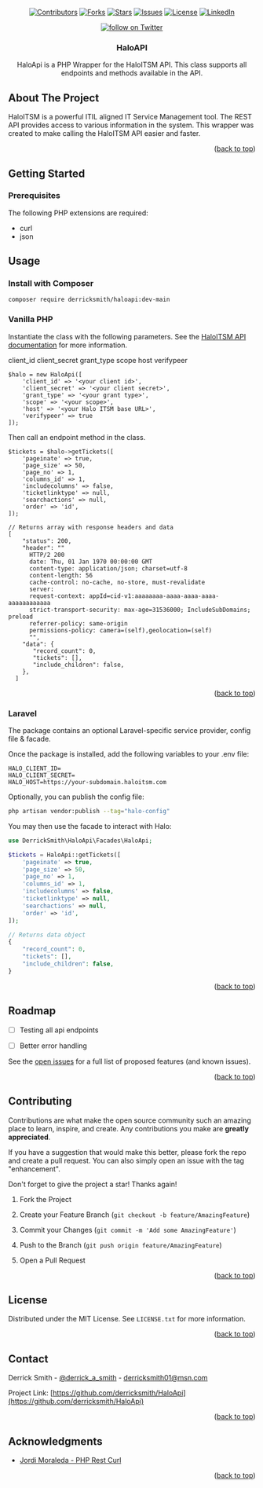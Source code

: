 <a name="readme-top"></a>

<p align="center">
    <a href="https://github.com/derricksmith/HaloApi/contributors">
        <img src="https://img.shields.io/github/contributors/derricksmith/HaloApi.svg?style=for-the-badge" alt="Contributors" /></a>
    <a href="https://github.com/derricksmith/HaloApi/network/members">
        <img src="https://img.shields.io/github/forks/derricksmith/HaloApi.svg?style=for-the-badge" alt="Forks" /></a>
    <a href="https://github.com/derricksmith/HaloApi/stargazers">
        <img src="https://img.shields.io/github/stars/derricksmith/HaloApi.svg?style=for-the-badge" alt="Stars" /></a>
    <a href="https://github.com/derricksmith/HaloApi/issues">
        <img src="https://img.shields.io/github/issues/derricksmith/HaloApi.svg?style=for-the-badge" alt="Issues" /></a>
    <a href="https://github.com/derricksmith/HaloApi/blob/master/LICENSE.txt">
        <img src="https://img.shields.io/github/license/derricksmith/HaloApi.svg?style=for-the-badge" alt="License" /></a>
    <a href="https://www.linkedin.com/in/derrick-smith-cissp-cism-9b355b56/">
        <img src="https://img.shields.io/badge/-LinkedIn-black.svg?style=for-the-badge&logo=linkedin&colorB=555" alt="LinkedIn"/></a>
</p>

<p align="center">
    <a href="https://twitter.com/intent/follow?screen_name=derrick_a_smith">
        <img src="https://img.shields.io/twitter/follow/derrick_a_smith?style=social&logo=twitter"
            alt="follow on Twitter"></a>
</p>


<div align="center">

<h3 align="center">HaloAPI</h3>
  
HaloApi is a PHP Wrapper for the HaloITSM API.  This class supports all endpoints and methods available in the API.  

</div>


<!-- ABOUT THE PROJECT -->

## About The Project


HaloITSM is a powerful ITIL aligned IT Service Management tool.  The REST API provides access to various information in the system.  This wrapper was created to make calling the HaloITSM API easier and faster.   

  

<p  align="right">(<a  href="#readme-top">back to top</a>)</p>



<!-- GETTING STARTED -->

## Getting Started


### Prerequisites

  

The following PHP extensions are required:

* curl
* json


<!-- USAGE EXAMPLES -->

## Usage

### Install with Composer

```
composer require derricksmith/haloapi:dev-main
```

### Vanilla PHP

Instantiate the class with the following parameters.  See the [HaloITSM API documentation](https://halo.haloservicedesk.com/apidoc/info) for more information. 

client_id
client_secret
grant_type
scope
host
verifypeer

```
$halo = new HaloApi([
	'client_id' => '<your client id>', 
	'client_secret' => '<your client secret>', 
	'grant_type' => '<your grant type>',
	'scope' => '<your scope>',
	'host' => '<your Halo ITSM base URL>', 
	'verifypeer' => true
]);	
```

Then call an endpoint method in the class.
```
$tickets = $halo->getTickets([
    'pageinate' => true,
	'page_size' => 50,
	'page_no' => 1,
	'columns_id' => 1,
	'includecolumns' => false,
	'ticketlinktype' => null,
	'searchactions' => null,
	'order' => 'id',
]);

// Returns array with response headers and data
[
    "status": 200,
    "header": ""
      HTTP/2 200
      date: Thu, 01 Jan 1970 00:00:00 GMT
      content-type: application/json; charset=utf-8
      content-length: 56
      cache-control: no-cache, no-store, must-revalidate
      server: 
      request-context: appId=cid-v1:aaaaaaaa-aaaa-aaaa-aaaa-aaaaaaaaaaaa
      strict-transport-security: max-age=31536000; IncludeSubDomains; preload
      referrer-policy: same-origin
      permissions-policy: camera=(self),geolocation=(self)
      "",
    "data": {
       "record_count": 0,
       "tickets": [],
       "include_children": false,
    },
  ]
```

<p  align="right">(<a  href="#readme-top">back to top</a>)</p>

### Laravel

The package contains an optional Laravel-specific service provider, config file & facade.

Once the package is installed, add the following variables to your .env file:

```dotenv
HALO_CLIENT_ID=
HALO_CLIENT_SECRET=
HALO_HOST=https://your-subdomain.haloitsm.com
```

Optionally, you can publish the config file:

```bash
php artisan vendor:publish --tag="halo-config"
```

You may then use the facade to interact with Halo:

```php
use DerrickSmith\HaloApi\Facades\HaloApi;

$tickets = HaloApi::getTickets([
    'pageinate' => true,
    'page_size' => 50,
    'page_no' => 1,
    'columns_id' => 1,
    'includecolumns' => false,
    'ticketlinktype' => null,
    'searchactions' => null,
    'order' => 'id',
]);

// Returns data object
{
    "record_count": 0,
    "tickets": [],
    "include_children": false,
}
```

<p  align="right">(<a  href="#readme-top">back to top</a>)</p>

  
  
  

<!-- ROADMAP -->

## Roadmap

  

- [ ] Testing all api endpoints

- [ ] Better error handling



  

See the [open issues](https://github.com/derricksmith/HaloApi/issues) for a full list of proposed features (and known issues).

  

<p  align="right">(<a  href="#readme-top">back to top</a>)</p>

  
  
  

<!-- CONTRIBUTING -->

## Contributing

  

Contributions are what make the open source community such an amazing place to learn, inspire, and create. Any contributions you make are **greatly appreciated**.

  

If you have a suggestion that would make this better, please fork the repo and create a pull request. You can also simply open an issue with the tag "enhancement".

Don't forget to give the project a star! Thanks again!

  

1. Fork the Project

2. Create your Feature Branch (`git checkout -b feature/AmazingFeature`)

3. Commit your Changes (`git commit -m 'Add some AmazingFeature'`)

4. Push to the Branch (`git push origin feature/AmazingFeature`)

5. Open a Pull Request

  

<p  align="right">(<a  href="#readme-top">back to top</a>)</p>

  
  
  

<!-- LICENSE -->

## License

  

Distributed under the MIT License. See `LICENSE.txt` for more information.

  

<p  align="right">(<a  href="#readme-top">back to top</a>)</p>

  
  
  

<!-- CONTACT -->

## Contact

  

Derrick Smith - [@derrick_a_smith](https://twitter.com/derrick_a_smith) - derricksmith01@msn.com

  

Project Link: [https://github.com/derricksmith/HaloApi](https://github.com/derricksmith/HaloApi)

  

<p  align="right">(<a  href="#readme-top">back to top</a>)</p>

  
  
  

<!-- ACKNOWLEDGMENTS -->

## Acknowledgments

* [Jordi Moraleda - PHP Rest Curl](https://github.com/jmoraleda/php-rest-curl)
  

<p  align="right">(<a  href="#readme-top">back to top</a>)</p> 



  
  
  

<!-- MARKDOWN LINKS & IMAGES -->

<!-- https://www.markdownguide.org/basic-syntax/#reference-style-links -->
[contributors-shield]: https://img.shields.io/github/contributors/derricksmith/HaloApi.svg?style=for-the-badge
[contributors-url]: https://github.com/derricksmith/HaloApi/graphs/contributors
[forks-shield]: https://img.shields.io/github/forks/derricksmith/HaloApi.svg?style=for-the-badge
[forks-url]: https://github.com/derricksmith/HaloApi/network/members
[stars-shield]: https://img.shields.io/github/stars/derricksmith/HaloApi.svg?style=for-the-badge
[stars-url]: https://github.com/derricksmith/HaloApi/stargazers
[issues-shield]: https://img.shields.io/github/issues/derricksmith/HaloApi.svg?style=for-the-badge
[issues-url]: https://github.com/derricksmith/HaloApi/issues
[license-shield]: https://img.shields.io/github/license/derricksmith/HaloApi.svg?style=for-the-badge
[license-url]: https://github.com/derricksmith/HaloApi/blob/master/LICENSE.txt
[linkedin-shield]: https://img.shields.io/badge/-LinkedIn-black.svg?style=for-the-badge&logo=linkedin&colorB=555
[linkedin-url]: https://www.linkedin.com/in/derrick-smith-cissp-cism-9b355b56/
[product-screenshot]: images/screenshot.png
[Next.js]: https://img.shields.io/badge/next.js-000000?style=for-the-badge&logo=nextdotjs&logoColor=white
[Next-url]: https://nextjs.org/
[React.js]: https://img.shields.io/badge/React-20232A?style=for-the-badge&logo=react&logoColor=61DAFB
[React-url]: https://reactjs.org/
[Vue.js]: https://img.shields.io/badge/Vue.js-35495E?style=for-the-badge&logo=vuedotjs&logoColor=4FC08D
[Vue-url]: https://vuejs.org/
[Angular.io]: https://img.shields.io/badge/Angular-DD0031?style=for-the-badge&logo=angular&logoColor=white
[Angular-url]: https://angular.io/
[Svelte.dev]: https://img.shields.io/badge/Svelte-4A4A55?style=for-the-badge&logo=svelte&logoColor=FF3E00
[Svelte-url]: https://svelte.dev/
[Laravel.com]: https://img.shields.io/badge/Laravel-FF2D20?style=for-the-badge&logo=laravel&logoColor=white
[Laravel-url]: https://laravel.com
[Bootstrap.com]: https://img.shields.io/badge/Bootstrap-563D7C?style=for-the-badge&logo=bootstrap&logoColor=white
[Bootstrap-url]: https://getbootstrap.com
[JQuery.com]: https://img.shields.io/badge/jQuery-0769AD?style=for-the-badge&logo=jquery&logoColor=white
[JQuery-url]: https://jquery.com
